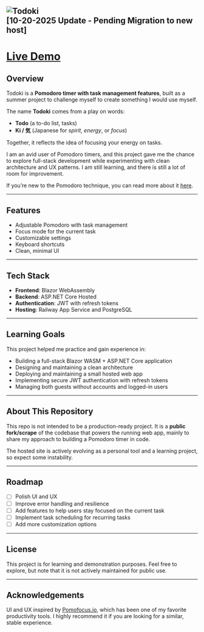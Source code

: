 ![Todoki](https://github.com/user-attachments/assets/d5fdfd06-38f0-46d7-bd49-a42a4e9dbbc4)  
[10-20-2025 Update - Pending Migration to new host]
---

# [**Live Demo**](https://todoki.up.railway.app/)  

## Overview  

Todoki is a **Pomodoro timer with task management features**, built as a summer project to challenge myself to create something I would use myself.  

The name **Todoki** comes from a play on words:  
- **Todo** (a to-do list, tasks)  
- **Ki / 気** (Japanese for *spirit*, *energy*, or *focus*)  

Together, it reflects the idea of focusing your energy on tasks.  

I am an avid user of Pomodoro timers, and this project gave me the chance to explore full-stack development while experimenting with clean architecture and UX patterns. I am still learning, and there is still a lot of room for improvement.

If you’re new to the Pomodoro technique, you can read more about it [here](https://en.wikipedia.org/wiki/Pomodoro_Technique).  

---

## Features  

- Adjustable Pomodoro with task management
- Focus mode for the current task
- Customizable settings
- Keyboard shortcuts
- Clean, minimal UI

---

## Tech Stack  

- **Frontend**: Blazor WebAssembly
- **Backend**: ASP.NET Core Hosted
- **Authentication**: JWT with refresh tokens
- **Hosting**: Railway App Service and PostgreSQL

---

## Learning Goals  

This project helped me practice and gain experience in:  

- Building a full-stack Blazor WASM + ASP.NET Core application
- Designing and maintaining a clean architecture
- Deploying and maintaining a small hosted web app
- Implementing secure JWT authentication with refresh tokens
- Managing both guests without accounts and logged-in users

---

## About This Repository  

This repo is not intended to be a production-ready project.
It is a **public fork/scrape** of the codebase that powers the running web app, mainly to share my approach to building a Pomodoro timer in code.

The hosted site is actively evolving as a personal tool and a learning project, so expect some instability.

---

## Roadmap  

- [ ] Polish UI and UX  
- [ ] Improve error handling and resilience
- [ ] Add features to help users stay focused on the current task  
- [ ] Implement task scheduling for recurring tasks
- [ ] Add more customization options

---

## License  

This project is for learning and demonstration purposes. Feel free to explore, but note that it is not actively maintained for public use.  

---

## Acknowledgements  

UI and UX inspired by [Pomofocus.io](https://pomofocus.io/), which has been one of my favorite productivity tools. I highly recommend it if you are looking for a similar, stable experience.

